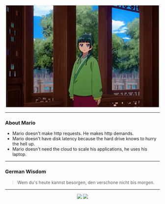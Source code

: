 <p align="center">
  <img src="assets/maomao.gif" />
</p>

---

### About Mario
- Mario doesn't make http requests. He makes http demands.
- Mario doesn't have disk latency because the hard drive knows to hurry the hell up.
- Mario doesn't need the cloud to scale his applications, he uses his laptop.

---

### German Wisdom
> Wem du's heute kannst besorgen, den verschone nicht bis morgen.

---

<p align="center">
  <a>
    <img height="180em" src="https://github-readme-stats-eight-theta.vercel.app/api?username=Torfkopp&show_icons=true&theme=dark&include_all_commits=true&count_private=true"/>
  </a>
  <a href="https://github.com/Torfkopp?tab=repositories">
    <img height="180em" src="https://github-readme-stats-eight-theta.vercel.app/api/top-langs/?username=torfkopp&layout=compact&theme=dark&langs_count=8&hide=java"/>
  </a>
</p>

